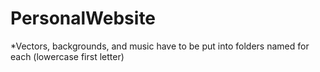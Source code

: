 # PersonalWebsite

*Vectors, backgrounds, and music have to be put into folders named for each (lowercase first letter)
